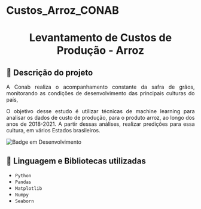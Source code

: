 # Custos_Arroz_CONAB

<h1 align = "center" > Levantamento de Custos de Produção - Arroz </h1>

## :small_blue_diamond: Descrição do projeto 

<p align="justify">A Conab realiza o acompanhamento constante da safra de grãos, monitorando as condições de desenvolvimento das principais culturas do país,
</p>
<p align="justify">O objetivo desse estudo é utilizar técnicas de machine learning para analisar os dados de custo de produção, para o produto arroz, ao longo dos anos de 2018-2021. A partir dessas análises, realizar predições para essa cultura, em vários Estados brasileiros.</p>

![Badge em Desenvolvimento](http://img.shields.io/static/v1?label=STATUS&message=EM%20DESENVOLVIMENTO&color=GREEN&style=for-the-badge)

## :small_blue_diamond: Linguagem e Bibliotecas utilizadas

- ``Python``
- ``Pandas``
- ``Matplotlib``
- ``Numpy``
- ``Seaborn``
